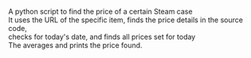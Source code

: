 A python script to find the price of a certain Steam case  
It uses the URL of the specific item, finds the price details in the source code,  
checks for today's date, and finds all prices set for today  
The averages and prints the price found.  
